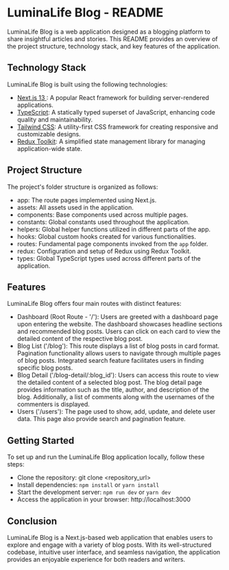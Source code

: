 # LuminaLife Blog - README

LuminaLife Blog is a web application designed as a blogging platform to share insightful articles and stories. This README provides an overview of the project structure, technology stack, and key features of the application.

## Technology Stack
LuminaLife Blog is built using the following technologies:
- [Next.js 13 ](https://nextjs.org/): A popular React framework for building server-rendered applications.
- [TypeScript](https://www.typescriptlang.org/): A statically typed superset of JavaScript, enhancing code quality and maintainability.
- [Tailwind CSS](https://tailwindcss.com/): A utility-first CSS framework for creating responsive and customizable designs.
- [Redux Toolkit](https://redux-toolkit.js.org/): A simplified state management library for managing application-wide state.

## Project Structure
The project's folder structure is organized as follows:

- app: The route pages implemented using Next.js.
- assets: All assets used in the application.
- components: Base components used across multiple pages.
- constants: Global constants used throughout the application.
- helpers: Global helper functions utilized in different parts of the app.
- hooks: Global custom hooks created for various functionalities.
- routes: Fundamental page components invoked from the `app` folder.
- redux: Configuration and setup of Redux using Redux Toolkit.
- types: Global TypeScript types used across different parts of the application.


## Features
LuminaLife Blog offers four main routes with distinct features:

- Dashboard (Root Route - '/'): Users are greeted with a dashboard page upon entering the website. The dashboard showcases headline sections and recommended blog posts. Users can click on each card to view the detailed content of the respective blog post.
- Blog List ('/blog'): This route displays a list of blog posts in card format. Pagination functionality allows users to navigate through multiple pages of blog posts. Integrated search feature facilitates users in finding specific blog posts.
- Blog Detail ('/blog-detail/:blog_id'): Users can access this route to view the detailed content of a selected blog post. The blog detail page provides information such as the title, author, and description of the blog. Additionally, a list of comments along with the usernames of the commenters is displayed.
- Users ('/users'): The page used to show, add, update, and delete user data. This page also provide search and pagination feature.

## Getting Started
To set up and run the LuminaLife Blog application locally, follow these steps:
- Clone the repository: git clone <repository_url>
- Install dependencies: `npm install` or `yarn install`
- Start the development server: `npm run dev` or `yarn dev`
- Access the application in your browser: http://localhost:3000

## Conclusion
LuminaLife Blog is a Next.js-based web application that enables users to explore and engage with a variety of blog posts. With its well-structured codebase, intuitive user interface, and seamless navigation, the application provides an enjoyable experience for both readers and writers.